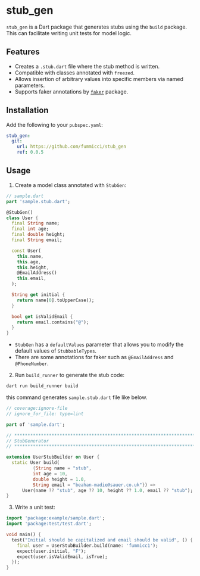 # stub_gen

`stub_gen` is a Dart package that generates stubs using the `build` package. This can facilitate writing unit tests for model logic.

## Features

- Creates a `.stub.dart` file where the stub method is written.
- Compatible with classes annotated with `freezed`.
- Allows insertion of arbitrary values into specific members via named parameters.
- Supports faker annotations by [`faker`](https://pub.dev/packages/faker) package.

## Installation

Add the following to your `pubspec.yaml`:

```yaml
stub_gen:
  git:
    url: https://github.com/fummicc1/stub_gen
    ref: 0.0.5
```

## Usage

1. Create a model class annotated with `StubGen`:

```dart
// sample.dart
part 'sample.stub.dart';

@StubGen()
class User {
  final String name;
  final int age;
  final double height;
  final String email;

  const User(
    this.name,
    this.age,
    this.height,
    @EmailAddress()
    this.email,
  );

  String get initial {
    return name[0].toUpperCase();
  }

  bool get isValidEmail {
    return email.contains("@");
  }
}
```

- `StubGen` has a `defaultValues` parameter that allows you to modify the default values of `StubbableTypes`.
- There are some annotations for faker such as `@EmailAddress` and `@PhoneNumber`.

2. Run `build_runner` to generate the stub code:

```sh
dart run build_runner build
```

this command generates `sample.stub.dart` file like below.

```dart
// coverage:ignore-file
// ignore_for_file: type=lint

part of 'sample.dart';

// **************************************************************************
// StubGenerator
// **************************************************************************

extension UserStubBuilder on User {
  static User build(
          {String name = "stub",
          int age = 10,
          double height = 1.0,
          String email = "beahan-madie@sauer.co.uk"}) =>
      User(name ?? "stub", age ?? 10, height ?? 1.0, email ?? "stub");
}
```

3. Write a unit test:

```dart
import 'package:example/sample.dart';
import 'package:test/test.dart';

void main() {
  test("Initial should be capitalized and email should be valid", () {
    final user = UserStubBuilder.build(name: 'fummicc1');
    expect(user.initial, "F");
    expect(user.isValidEmail, isTrue);
  });
}
```
